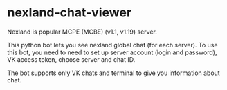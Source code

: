 # nexland-chat-viewer
Nexland is popular MCPE (MCBE) (v1.1, v1.19) server.

This python bot lets you see nexland global chat (for each server).
To use this bot, you need to need to set up server account (login and password), VK access token, choose server and chat ID.

The bot supports only VK chats and terminal to give you information about chat.
